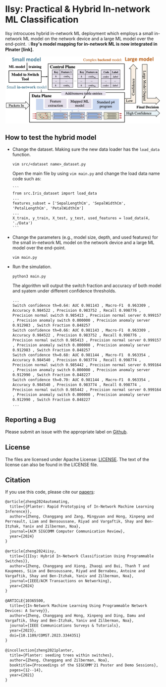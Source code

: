 # IIsy: Practical & Hybrid In-network ML Classification

IIsy introcuces hybrid in-network ML deployment which employs a small in-network ML model on the network device and a large ML model over the end-point. 💡**IIsy's model mapping for in-network ML is now integrated in Plnater [link].**

<img src="src/IIsy.png" width = "500"  align= left/>

## How to test the hybrid model

- Change the dataset. Making sure the new data loader has the ```load_data``` function.
		
     ```
     vim src/<dataset name>_dataset.py
     ```
     Open the main file by using ```vim main.py``` and change the load data name code such as:
     
	  ```
	  from src.Iris_dataset import load_data
	  ...
	  features_subset = ['SepalLengthCm', 'SepalWidthCm', 'PetalLengthCm', 'PetalWidthCm']
	  ...
	  X_train, y_train, X_test, y_test, used_features = load_data(4, './Data')
	  ```
    
- Change the parameters (e.g., model size, depth, and used features) for the small in-network ML model on the network device and a large ML model over the end-point.
		
     ```
     vim main.py
     ```
- Run the simulation.
	
    ```
    python3 main.py
    ``` 
    The algorithm will output the switch fraction and accuracy of both model and syatem under different confidence thresholds.
    
    ```
    ...
    Switch confidence th=0.64: AUC 0.981143 , Macro-F1  0.963309 , Accuracy 0.984522 , Precision 0.983752 , Recall 0.998776 , Precision normal switch 0.985413 , Precision normal server 0.999157  , Precision anomaly switch 0.000000 , Precision anomaly server 0.912983 , Switch Fraction 0.848257
    Switch confidence th=0.66: AUC 0.981143 , Macro-F1  0.963309 , Accuracy 0.984522 , Precision 0.983752 , Recall 0.998776 , Precision normal switch 0.985413 , Precision normal server 0.999157  , Precision anomaly switch 0.000000 , Precision anomaly server 0.912983 , Switch Fraction 0.848257
    Switch confidence th=0.68: AUC 0.981144 , Macro-F1  0.963354 , Accuracy 0.984540 , Precision 0.983774 , Recall 0.998774 , Precision normal switch 0.985442 , Precision normal server 0.999164  , Precision anomaly switch 0.000000 , Precision anomaly server 0.912990 , Switch Fraction 0.848227
    Switch confidence th=0.70: AUC 0.981144 , Macro-F1  0.963354 , Accuracy 0.984540 , Precision 0.983774 , Recall 0.998774 , Precision normal switch 0.985442 , Precision normal server 0.999164  , Precision anomaly switch 0.000000 , Precision anomaly server 0.912990 , Switch Fraction 0.848227
    ...
    ``` 
    
    
## Reporting a Bug
Please submit an issue with the appropriate label on [Github](../../issues).

## License

The files are licensed under Apache License: [LICENSE](./LICENSE). The text of the license can also be found in the LICENSE file.

## Citation
If you use this code, please cite our [papers](https://dl.acm.org/doi/abs/10.1145/3472716.3472846):

```
@article{zheng2024automating,
  title={{Planter: Rapid Prototyping of In-Network Machine Learning Inference}},
  author={Zheng, Changgang and Zang, Mingyuan and Hong, Xinpeng and Perreault, Liam and Bensoussane, Riyad and Vargaftik, Shay and Ben-Itzhak, Yaniv and Zilberman, Noa},
  journal={ACM SIGCOMM Computer Communication Review},
  year={2024}
}

@article{zheng2024iisy,
  title={{IIsy: Hybrid In-Network Classification Using Programmable Switches}},
  author={Zheng, Changgang and Xiong, Zhaoqi and Bui, Thanh T and Kaupmees, Siim and Bensoussane, Riyad and Bernabeu, Antoine and Vargaftik, Shay and Ben-Itzhak, Yaniv and Zilberman, Noa},
  journal={IEEE/ACM Transactions on Networking},
  year={2024}
}

@ARTICLE{10365500,
  title={{In-Network Machine Learning Using Programmable Network Devices: A Survey}}, 
  author={Zheng, Changgang and Hong, Xinpeng and Ding, Damu and Vargaftik, Shay and Ben-Itzhak, Yaniv and Zilberman, Noa},
  journal={IEEE Communications Surveys & Tutorials}, 
  year={2023},
  doi={10.1109/COMST.2023.3344351}
}

@incollection{zheng2021planter,
  title={Planter: seeding trees within switches},
  author={Zheng, Changgang and Zilberman, Noa},
  booktitle={Proceedings of the SIGCOMM'21 Poster and Demo Sessions},
  pages={12--14},
  year={2021}
}
```

